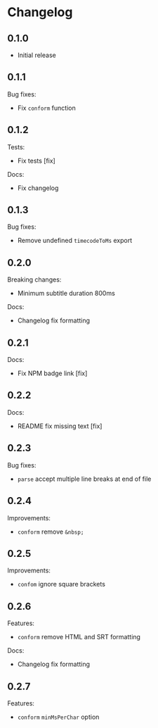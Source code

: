 # Changelog

## 0.1.0

* Initial release

## 0.1.1

Bug fixes:

* Fix `conform` function

## 0.1.2

Tests:

* Fix tests [fix]

Docs:

* Fix changelog

## 0.1.3

Bug fixes:

* Remove undefined `timecodeToMs` export

## 0.2.0

Breaking changes:

* Minimum subtitle duration 800ms

Docs:

* Changelog fix formatting

## 0.2.1

Docs:

* Fix NPM badge link [fix]

## 0.2.2

Docs:

* README fix missing text [fix]

## 0.2.3

Bug fixes:

* `parse` accept multiple line breaks at end of file

## 0.2.4

Improvements:

* `conform` remove `&nbsp;`

## 0.2.5

Improvements:

* `confom` ignore square brackets

## 0.2.6

Features:

* `conform` remove HTML and SRT formatting

Docs:

* Changelog fix formatting

## 0.2.7

Features:

* `conform` `minMsPerChar` option

